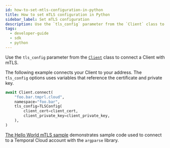```yaml
---
id: how-to-set-mtls-configuration-in-python
title: How to set mTLS configuration in Python
sidebar_label: Set mTLS configuration
description: Use the `tls_config` parameter from the `Client` class to connect a Client with mTLS.
tags:
  - developer-guide
  - sdk
  - python
---
```


Use the `tls_config` parameter from the [`Client`](https://python.temporal.io/temporalio.client.client) class to connect a Client with mTLS.

The following example connects your Client to your address. The `tls_config` options uses variables that reference the certificate and private key.

```python
await Client.connect(
    "foo.bar.tmprl.cloud",
    namespace="foo.bar",
    tls_config=TLSConfig(
        client_cert=client_cert,
        client_private_key=client_private_key,
    ),
)
```

[The Hello World mTLS sample](https://github.com/temporalio/samples-python/blob/main/hello/hello_mtls.py) demonstrates sample code used to connect to a Temporal Cloud account with the `argparse` library.
